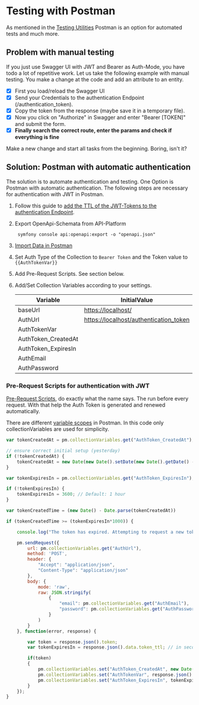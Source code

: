 # Testing with Postman

As mentioned in the [Testing Utilities](../core/testing.md) Postman is an option for automated tests and much more.

## Problem with manual testing

If you just use Swagger UI with JWT and Bearer as Auth-Mode, you have todo a lot of repetitive work.
Let us take the following example with manual testing.
You make a change at the code and add an attribute to an entity.

- [x] First you load/reload the Swagger UI
- [x] Send your Credentials to the authentication Endpoint (/authentication_token).
- [x] Copy the token from the response (maybe save it in a temporary file).
- [x] Now you click on "Authorize" in Swagger and enter "Bearer [TOKEN]" and submit the form.
- [x] **Finally search the correct route, enter the params and check if everything is fine**

Make a new change and start all tasks from the beginning. Boring, isn't it?

## Solution: Postman with automatic authentication

The solution is to automate authentication and testing. One Option is Postman with automatic authentication.
The following steps are necessary for authentication with JWT in Postman.

1. Follow this guide to [add the TTL of the JWT-Tokens to the authentication Endpoint](../core/jwt.md#improve-return-values-of-the-jwt-token-endpoint).

2. Export OpenApi-Schemata from API-Platform

        symfony console api:openapi:export -o "openapi.json"

3. [Import Data in Postman](https://learning.postman.com/docs/getting-started/importing-and-exporting-data/)

4. Set Auth Type of the Collection to `Bearer Token` and the Token value to `{{AuthTokenVar}}`

5. Add Pre-Request Scripts. See section below.

6. Add/Set Collection Variables according to your settings.

   | Variable            | InitialValue                                  |
   | ------------------- |---------------------------------------------- |
   | baseUrl             | <https://localhost/>                          |
   | AuthUrl             | <https://localhost/authentication_token>      |
   | AuthTokenVar        |                                               |
   | AuthToken_CreatedAt |                                               |
   | AuthToken_ExpiresIn |                                               |
   | AuthEmail           |                                               |
   | AuthPassword        |                                               |

### Pre-Request Scripts for authentication with JWT

[Pre-Request Scripts](https://learning.postman.com/docs/writing-scripts/pre-request-scripts/), do exactly what the name says. The run before every request.
With that help the Auth Token is generated and renewed automatically.

There are different [variable scopes](https://learning.postman.com/docs/sending-requests/variables/#variable-scopes) in Postman.
In this code only collectionVariables are used for simplicity.

```js
var tokenCreatedAt = pm.collectionVariables.get("AuthToken_CreatedAt");

// ensure correct initial setup (yesterday)
if (!tokenCreatedAt) {
    tokenCreatedAt = new Date(new Date().setDate(new Date().getDate() - 1))
}

var tokenExpiresIn = pm.collectionVariables.get("AuthToken_ExpiresIn");

if (!tokenExpiresIn) {
    tokenExpiresIn = 3600; // Default: 1 hour
}

var tokenCreatedTime = (new Date() - Date.parse(tokenCreatedAt))

if (tokenCreatedTime >= (tokenExpiresIn*1000)) {

    console.log("The token has expired. Attempting to request a new token.");

    pm.sendRequest({
        url: pm.collectionVariables.get("AuthUrl"),
        method: 'POST',
        header: {
            "Accept": "application/json",
            "Content-Type": "application/json"
        },
        body: {
            mode: 'raw',
            raw: JSON.stringify(
                {
                    "email": pm.collectionVariables.get("AuthEmail"),
                    "password": pm.collectionVariables.get("AuthPassword")
                }
            )
        }
    }, function(error, response) {

        var token = response.json().token;
        var tokenExpiresIn = response.json().data.token_ttl; // in seconds

        if(token)
        {
            pm.collectionVariables.set("AuthToken_CreatedAt", new Date());
            pm.collectionVariables.set("AuthTokenVar", response.json().token);
            pm.collectionVariables.set("AuthToken_ExpiresIn", tokenExpiresIn);
        }
    });
}
```

